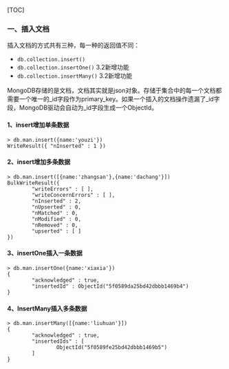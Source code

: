 [TOC]

### 一、插入文档

插入文档的方式共有三种，每一种的返回值不同：

- `db.collection.insert()`
- `db.collection.insertOne()`  3.2新增功能
- `db.collection.insertMany()`  3.2新增功能

MongoDB存储的是文档，文档其实就是json对象。存储于集合中的每一个文档都需要一个唯一的_id字段作为primary_key。如果一个插入的文档操作遗漏了_id字段，MongoDB驱动会自动为_id字段生成一个ObjectId。

#### 1、insert增加单条数据

```
> db.man.insert({name:'youzi'})
WriteResult({ "nInserted" : 1 })
```

#### 2、insert增加多条数据

```
> db.man.insert([{name:'zhangsan'},{name:'dachang'}])
BulkWriteResult({
        "writeErrors" : [ ],
        "writeConcernErrors" : [ ],
        "nInserted" : 2,
        "nUpserted" : 0,
        "nMatched" : 0,
        "nModified" : 0,
        "nRemoved" : 0,
        "upserted" : [ ]
})
```

#### 3、insertOne插入一条数据

```
> db.man.insertOne({name:'xiaxia'})
{
        "acknowledged" : true,
        "insertedId" : ObjectId("5f0589da25bd42dbbb1469b4")
}
```

#### 4、InsertMany插入多条数据

```
> db.man.insertMany([{name:'liuhuan'}])
{
        "acknowledged" : true,
        "insertedIds" : [
                ObjectId("5f0589fe25bd42dbbb1469b5")
        ]
}
```

